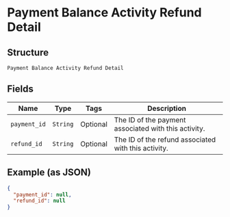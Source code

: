 
# Payment Balance Activity Refund Detail

## Structure

`Payment Balance Activity Refund Detail`

## Fields

| Name | Type | Tags | Description |
|  --- | --- | --- | --- |
| `payment_id` | `String` | Optional | The ID of the payment associated with this activity. |
| `refund_id` | `String` | Optional | The ID of the refund associated with this activity. |

## Example (as JSON)

```json
{
  "payment_id": null,
  "refund_id": null
}
```

